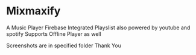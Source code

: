 # Mixmaxify

A Music Player Firebase Integrated Playslist also powered by youtube and spotify
Supports Offline Player as well

Screenshots are in specified folder
Thank You 
